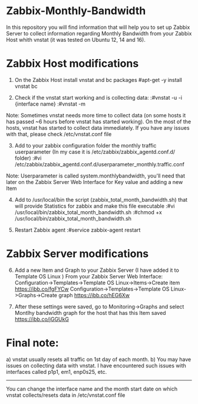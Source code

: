# Zabbix-Monthly-Bandwidth
In this repository you will find information that will help you to set up Zabbix Server to collect information regarding Monthly Bandwidth from your Zabbix Host whith vnstat (it was tested on Ubuntu 12, 14 and 16).

# Zabbix Host modifications
1) On the Zabbix Host install vnstat and bc packages
#apt-get -y install vnstat bc

2) Check if the vnstat start working and is collecting data:
:#vnstat -u -i {interface name}
:#vnstat -m

Note:
Sometimes vnstat needs more time to collect data (on some hosts it has passed ~6 hours before vnstat has started working). On the most of the hosts, vnstat has started to collect data immediately.
If you have any issues with that, please check /etc/vnstat.conf file

3) Add to your zabbix configuration folder the monthly traffic userparameter (In my case it is /etc/zabbix/zabbix_agentd.conf.d/ folder)
:#vi /etc/zabbix/zabbix_agentd.conf.d/userparameter_monthly.traffic.conf

Note:
Userparameter is called system.monthlybandwidth, you'll need that later on the Zabbix Server Web Interface for Key value and adding a new Item

4) Add to /usr/local/bin the script (zabbix_total_month_bandwidth.sh) that will provide Statistics for zabbix and make this file executable
:#vi /usr/local/bin/zabbix_total_month_bandwidth.sh
:#chmod +x /usr/local/bin/zabbix_total_month_bandwidth.sh

5) Restart Zabbix agent
:#service zabbix-agent restart

# Zabbix Server modifications
6) Add a new Item and Graph to your Zabbix Server (I have added it to Template OS Linux )
From your Zabbix Server Web Interface: Configuration->Templates->Template OS Linux->Items->Create item
https://ibb.co/fgFYCw
Configuration->Templates->Template OS Linux->Graphs->Create graph
https://ibb.co/hEG6Xw

7) After these settings were saved, go to Monitoring->Graphs and select Montlhy bandwidth graph for the host that has this Item saved
https://ibb.co/jGGUkG

# Final note:
a) vnstat usually resets all traffic on 1st day of each month.
b) You may have issues on collecting data with vnstat. I have encountered such issues with interfaces called p1p1, em1, enp0s25, etc. 
________________________________________________________________________________________________________________________

You can change the interface name and the month start date on which vnstat collects/resets data in /etc/vnstat.conf file

